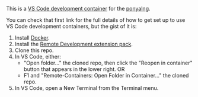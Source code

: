 This is a [VS Code development container](https://github.com/microsoft/vscode-dev-containers) for the [ponyalng](https://tutorial.ponylang.io/getting-started/hello-world.html).

You can check that first link for the full details of how to get set up to use VS Code development containers, but the gist of it is:

1. Install [Docker](https://docs.docker.com/get-docker/).
2. Install the [Remote Development extension pack](https://marketplace.visualstudio.com/items?itemName=ms-vscode-remote.vscode-remote-extensionpack).
3. Clone this repo.
4. In VS Code, either:
    - "Open folder..." the cloned repo, then click the "Reopen in container" button that appears in the lower right.
    OR
    - F1 and "Remote-Containers: Open Folder in Container..." the cloned repo.
5. In VS Code, open a New Terminal from the Terminal menu.
